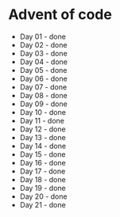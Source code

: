 # Advent of code
- Day 01 - done
- Day 02 - done
- Day 03 - done
- Day 04 - done
- Day 05 - done
- Day 06 - done
- Day 07 - done
- Day 08 - done
- Day 09 - done
- Day 10 - done
- Day 11 - done
- Day 12 - done
- Day 13 - done
- Day 14 - done
- Day 15 - done
- Day 16 - done
- Day 17 - done
- Day 18 - done
- Day 19 - done
- Day 20 - done
- Day 21 - done